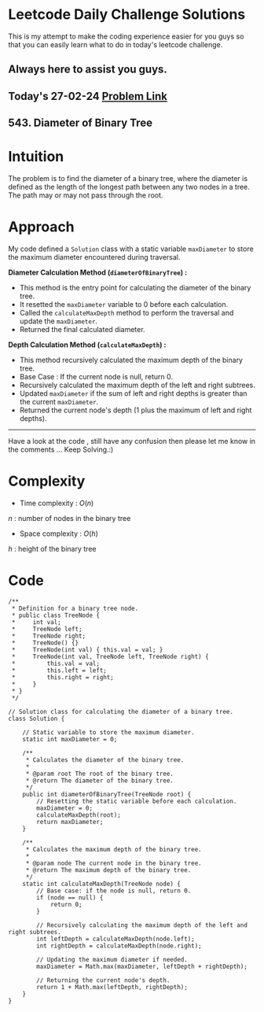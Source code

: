 # Leetcode Daily Challenge Solutions

This is my attempt to make the coding experience easier for you guys so that you can easily learn what to do in today's leetcode challenge.

## Always here to assist you guys.

## Today's 27-02-24 [Problem Link](https://leetcode.com/problems/diameter-of-binary-tree/description/?envType=daily-question&envId=2024-02-27)
## 543. Diameter of Binary Tree

# Intuition
<!-- Describe your first thoughts on how to solve this problem. -->
The problem is to find the diameter of a binary tree, where the diameter is defined as the length of the longest path between any two nodes in a tree. The path may or may not pass through the root.

# Approach
<!-- Describe your approach to solving the problem. -->
My code defined a `Solution` class with a static variable `maxDiameter` to store the maximum diameter encountered during traversal.

**Diameter Calculation Method (`diameterOfBinaryTree`) :**
   - This method is the entry point for calculating the diameter of the binary tree.
   - It resetted the `maxDiameter` variable to 0 before each calculation.
   - Called the `calculateMaxDepth` method to perform the traversal and update the `maxDiameter`.
   - Returned the final calculated diameter.

**Depth Calculation Method (`calculateMaxDepth`) :**
   - This method recursively calculated the maximum depth of the binary tree.
   - Base Case : If the current node is null, return 0.
   - Recursively calculated the maximum depth of the left and right subtrees.
   - Updated `maxDiameter` if the sum of left and right depths is greater than the current `maxDiameter`.
   - Returned the current node's depth (1 plus the maximum of left and right depths).

---
Have a look at the code , still have any confusion then please let me know in the comments ... Keep Solving.:)
# Complexity
- Time complexity : $O(n)$
<!-- Add your time complexity here, e.g. $$O(n)$$ -->
$n$ : number of nodes in the binary tree
- Space complexity : $O(h)$
<!-- Add your space complexity here, e.g. $$O(n)$$ -->
$h$ : height of the binary tree

# Code
```
/**
 * Definition for a binary tree node.
 * public class TreeNode {
 *     int val;
 *     TreeNode left;
 *     TreeNode right;
 *     TreeNode() {}
 *     TreeNode(int val) { this.val = val; }
 *     TreeNode(int val, TreeNode left, TreeNode right) {
 *         this.val = val;
 *         this.left = left;
 *         this.right = right;
 *     }
 * }
 */

// Solution class for calculating the diameter of a binary tree.
class Solution {
    
    // Static variable to store the maximum diameter.
    static int maxDiameter = 0;

    /**
     * Calculates the diameter of the binary tree.
     *
     * @param root The root of the binary tree.
     * @return The diameter of the binary tree.
     */
    public int diameterOfBinaryTree(TreeNode root) {
        // Resetting the static variable before each calculation.
        maxDiameter = 0;
        calculateMaxDepth(root);
        return maxDiameter;
    }

    /**
     * Calculates the maximum depth of the binary tree.
     *
     * @param node The current node in the binary tree.
     * @return The maximum depth of the binary tree.
     */
    static int calculateMaxDepth(TreeNode node) {
        // Base case: if the node is null, return 0.
        if (node == null) {
            return 0;
        }

        // Recursively calculating the maximum depth of the left and right subtrees.
        int leftDepth = calculateMaxDepth(node.left);
        int rightDepth = calculateMaxDepth(node.right);

        // Updating the maximum diameter if needed.
        maxDiameter = Math.max(maxDiameter, leftDepth + rightDepth);

        // Returning the current node's depth.
        return 1 + Math.max(leftDepth, rightDepth);
    }
}
```